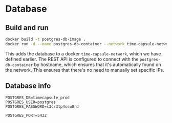 # Database

## Build and run

```bash
docker build -t postgres-db-image .
docker run -d --name postgres-db-container --network time-capsule-network postgres-db-image
```

This adds the database to a docker `time-capsule-network`, which we have defined earlier. 
The REST API is configured to connect with the `postgres-db-container` by hostname, which ensures that it's automatically found on the network. 
This ensures that there's no need to manually set specific IPs. 

## Database info
```
POSTGRES_DB=timecapsule_prod
POSTGRES_USER=postgres
POSTGRES_PASSWORD=s3cr3tp4ssw0rd

POSTGRES_PORT=5432
```
